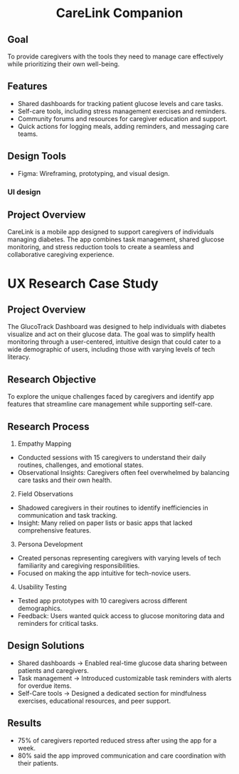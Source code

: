 <h1 align="center">CareLink Companion</h1>

## Goal 
To provide caregivers with the tools they need to manage care effectively while prioritizing their own well-being. 

## Features
- Shared dashboards for tracking patient glucose levels and care tasks.
- Self-care tools, including stress management exercises and reminders.
- Community forums and resources for caregiver education and support.
- Quick actions for logging meals, adding reminders, and messaging care teams.

## Design Tools
- Figma: Wireframing, prototyping, and visual design.
### UI design

## Project Overview
CareLink is a mobile app designed to support caregivers of individuals managing diabetes. The app combines task management, shared glucose monitoring, and stress reduction tools to create a seamless and collaborative caregiving experience.

# UX Research Case Study

## Project Overview
The GlucoTrack Dashboard was designed to help individuals with diabetes visualize and act on their glucose data. The goal was to simplify health monitoring through a user-centered, intuitive design that could cater to a wide demographic of users, including those with varying levels of tech literacy.

## Research Objective
To explore the unique challenges faced by caregivers and identify app features that streamline care management while supporting self-care.

## Research Process
1. Empathy Mapping
- Conducted sessions with 15 caregivers to understand their daily routines, challenges, and emotional states.
- Observational Insights: Caregivers often feel overwhelmed by balancing care tasks and their own health.
2. Field Observations
- Shadowed caregivers in their routines to identify inefficiencies in communication and task tracking.
- Insight: Many relied on paper lists or basic apps that lacked comprehensive features.
3. Persona Development
- Created personas representing caregivers with varying levels of tech familiarity and caregiving responsibilities.
- Focused on making the app intuitive for tech-novice users.
4. Usability Testing
- Tested app prototypes with 10 caregivers across different demographics.
- Feedback: Users wanted quick access to glucose monitoring data and reminders for critical tasks.

## Design Solutions
- Shared dashboards -> Enabled real-time glucose data sharing between patients and caregivers.
- Task management -> Introduced customizable task reminders with alerts for overdue items.
- Self-Care tools -> Designed a dedicated section for mindfulness exercises, educational resources, and peer support.

## Results
- 75% of caregivers reported reduced stress after using the app for a week.
- 80% said the app improved communication and care coordination with their patients.









